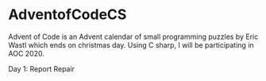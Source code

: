 # AdventofCodeCS
Advent of Code is an Advent calendar  of small programming puzzles by Eric Wastl which ends on christmas day.
Using C sharp, I will be participating in AOC 2020.

Day 1:  Report Repair
